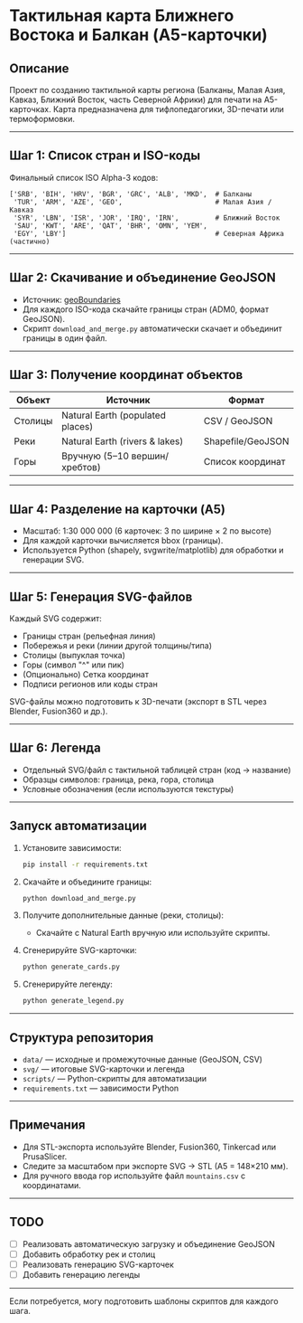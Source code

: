 # Тактильная карта Ближнего Востока и Балкан (A5-карточки)

## Описание

Проект по созданию тактильной карты региона (Балканы, Малая Азия, Кавказ, Ближний Восток, часть Северной Африки) для печати на A5-карточках. Карта предназначена для тифлопедагогики, 3D-печати или термоформовки.

---

## Шаг 1: Список стран и ISO-коды

Финальный список ISO Alpha-3 кодов:

```
['SRB', 'BIH', 'HRV', 'BGR', 'GRC', 'ALB', 'MKD',  # Балканы
 'TUR', 'ARM', 'AZE', 'GEO',                       # Малая Азия / Кавказ
 'SYR', 'LBN', 'ISR', 'JOR', 'IRQ', 'IRN',         # Ближний Восток
 'SAU', 'KWT', 'ARE', 'QAT', 'BHR', 'OMN', 'YEM',
 'EGY', 'LBY']                                     # Северная Африка (частично)
```

---

## Шаг 2: Скачивание и объединение GeoJSON

- Источник: [geoBoundaries](https://www.geoboundaries.org/)
- Для каждого ISO-кода скачайте границы стран (ADM0, формат GeoJSON).
- Скрипт `download_and_merge.py` автоматически скачает и объединит границы в один файл.

---

## Шаг 3: Получение координат объектов

| Объект    | Источник                        | Формат           |
|-----------|---------------------------------|------------------|
| Столицы   | Natural Earth (populated places)| CSV / GeoJSON    |
| Реки      | Natural Earth (rivers & lakes)  | Shapefile/GeoJSON|
| Горы      | Вручную (5–10 вершин/хребтов)   | Список координат |

---

## Шаг 4: Разделение на карточки (A5)

- Масштаб: 1:30 000 000 (6 карточек: 3 по ширине × 2 по высоте)
- Для каждой карточки вычисляется bbox (границы).
- Используется Python (shapely, svgwrite/matplotlib) для обработки и генерации SVG.

---

## Шаг 5: Генерация SVG-файлов

Каждый SVG содержит:
- Границы стран (рельефная линия)
- Побережья и реки (линии другой толщины/типа)
- Столицы (выпуклая точка)
- Горы (символ "^" или пик)
- (Опционально) Сетка координат
- Подписи регионов или коды стран

SVG-файлы можно подготовить к 3D-печати (экспорт в STL через Blender, Fusion360 и др.).

---

## Шаг 6: Легенда

- Отдельный SVG/файл с тактильной таблицей стран (код → название)
- Образцы символов: граница, река, гора, столица
- Условные обозначения (если используются текстуры)

---

## Запуск автоматизации

1. Установите зависимости:
   ```bash
   pip install -r requirements.txt
   ```

2. Скачайте и объедините границы:
   ```bash
   python download_and_merge.py
   ```

3. Получите дополнительные данные (реки, столицы):
   - Скачайте с Natural Earth вручную или используйте скрипты.

4. Сгенерируйте SVG-карточки:
   ```bash
   python generate_cards.py
   ```

5. Сгенерируйте легенду:
   ```bash
   python generate_legend.py
   ```

---

## Структура репозитория

- `data/` — исходные и промежуточные данные (GeoJSON, CSV)
- `svg/` — итоговые SVG-карточки и легенда
- `scripts/` — Python-скрипты для автоматизации
- `requirements.txt` — зависимости Python

---

## Примечания

- Для STL-экспорта используйте Blender, Fusion360, Tinkercad или PrusaSlicer.
- Следите за масштабом при экспорте SVG → STL (A5 = 148×210 мм).
- Для ручного ввода гор используйте файл `mountains.csv` с координатами.

---

## TODO

- [ ] Реализовать автоматическую загрузку и объединение GeoJSON
- [ ] Добавить обработку рек и столиц
- [ ] Реализовать генерацию SVG-карточек
- [ ] Добавить генерацию легенды

---

Если потребуется, могу подготовить шаблоны скриптов для каждого шага.
